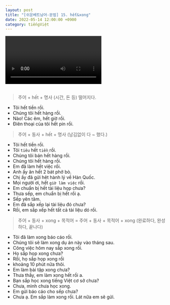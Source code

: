 ```yaml
---
layout: post
title: "[쉬운베트남어-문법] 15. hết&xong"
date: 2022-05-14 12:00:00 +0900
category: tiếngViệt
---
```


<div class="video-container">
    <video id="player" class="video-js vjs-default-skin vjs-big-play-centered" data-json="/public/json/쉬운베트남어-문법15과.json"></video>
</div>

<br>

> 주어 + hết + 명사 (시간, 돈 등) 떨어지다.
- Tôi hết tiền rồi.
- Chúng tôi hết hàng rồi.
- Nào! Các êm, hết giờ rồi.
- Điên thoại của tôi hết pin rồi.

> 주어 + 동사 + hết + 명사 (남김없이 다 ~ 했다.)
- Tôi hết tiền rồi.
- Tôi ``tiêu`` hết ``tiền`` rồi.
- Chúng tôi bán hết hàng rồi.
- Chúng tôi hết hàng rồi.
- Em đã làm hết việc rồi.
- Anh ấy ăn hết 2 bát phở bò.
- Chị ấy đã gửi hêt hành lý về Hàn Quốc.
- Mọi người ơi, hết ``giờ làm việc`` rồi.
- Em chuẩn bị hết tài liệu họp chưa?
- Thưa sếp, em chuẩn bị hết rồi ạ.
- Sếp yên tâm.
- Em đã sắp xếp lại tài liệu đó chưa?
- Rồi, em sắp xếp hết tất cả tài liệu dó rồi.

> 주어 + 동사 + xong + 목적어 = 주어 + 동사 + 목적어 + xong (완료하다, 완성하다, 끝나다)
- Tôi đã làm xong báo cáo rồi.
- Chúng tôi sẽ làm xong dụ án này vào tháng sau.
- Công việc hôm nay sắp xong rồi.
- Họ sắp họp xong chưa?
- Rồi, họ sắp họp xong rồi
- khoảng 10 phút nữa thôi.
- Em làm bài tập xong chưa?
- Thưa thầy, em làm xong hết rồi a.
- Bạn sắp học xong tiếng Việt cơ sở chưa?
- Chưa, mình chưa học xong.
- Em gửi báo cáo cho sếp chưa?
- Chưa ạ. Em sắp làm xong rồi. Lát nữa em sẽ gửi.